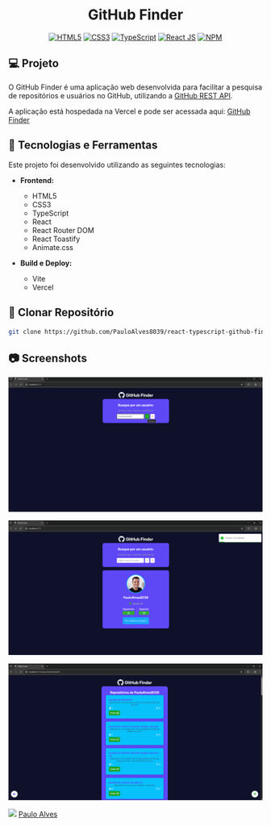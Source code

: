 <h1 align="center">GitHub Finder</h1>

<p align="center">
  <a href="https://www.w3schools.com/html/"><img alt="HTML5" src="https://img.shields.io/badge/html5-%23E34F26.svg?style=for-the-badge&logo=html5&logoColor=white" /></a>
  <a href="https://www.w3schools.com/css/"><img alt="CSS3" src="https://img.shields.io/badge/css3-%231572B6.svg?style=for-the-badge&logo=css3&logoColor=white" /></a>
  <a href="https://www.typescriptlang.org/"><img alt="TypeScript" src="https://img.shields.io/badge/typescript-%23007ACC.svg?style=for-the-badge&logo=typescript&logoColor=white" /></a>
  <a href="https://react.dev/"><img alt="React JS" src="https://img.shields.io/badge/React-20232A?style=for-the-badge&logo=react&logoColor=61DAFB" /></a>
  <a href="https://www.npmjs.com/"><img alt="NPM" src="https://img.shields.io/badge/NPM-%23CB3837.svg?style=for-the-badge&logo=npm&logoColor=white" /></a>
</p>

## :computer: Projeto

O GitHub Finder é uma aplicação web desenvolvida para facilitar a pesquisa de repositórios e usuários no GitHub, utilizando a [GitHub REST API](https://docs.github.com/en/rest/users?apiVersion=2022-11-28).

A aplicação está hospedada na Vercel e pode ser acessada aqui: [GitHub Finder](https://github-finder-jade-nine.vercel.app/) 

## 🚀 Tecnologias e Ferramentas  

Este projeto foi desenvolvido utilizando as seguintes tecnologias:  

- **Frontend:**  
  - HTML5  
  - CSS3  
  - TypeScript  
  - React  
  - React Router DOM  
  - React Toastify  
  - Animate.css  

- **Build e Deploy:**  
  - Vite  
  - Vercel  

## :floppy_disk: Clonar Repositório

```bash
git clone https://github.com/PauloAlves8039/react-typescript-github-finder.git
```

## :camera: Screenshots

<p align="center"> <img src="https://github.com/PauloAlves8039/react-typescript-github-finder/blob/master/src/assets/images/screenshot1.png?raw=true" /></p>
<p align="center"> <img src="https://github.com/PauloAlves8039/react-typescript-github-finder/blob/master/src/assets/images/screenshot2.png?raw=true" /></p>
<p align="center"> <img src="https://github.com/PauloAlves8039/react-typescript-github-finder/blob/master/src/assets/images/screenshot3.png?raw=true" /></p>

<a href="https://github.com/PauloAlves8039"><img src="https://avatars.githubusercontent.com/u/57012714?v=4" width=70></a>
[Paulo Alves](https://github.com/PauloAlves8039)
